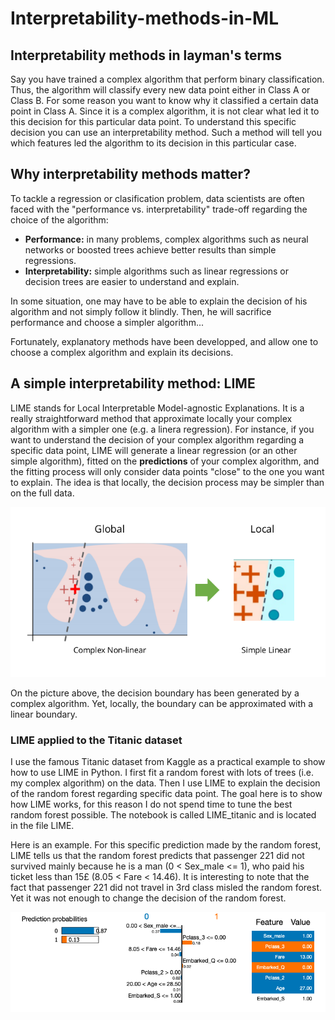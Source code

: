 # Interpretability-methods-in-ML

## Interpretability methods in layman's terms
Say you have trained a complex algorithm that perform binary classification. Thus, the algorithm will classify every new data point either in Class A or Class B. For some reason you want to know why it classified a certain data point in Class A. Since it is a complex algorithm, it is not clear what led it to this decision for this particular data point. To understand this specific decision you can use an interpretability method. Such a method will tell you which features led the algorithm to its decision in this particular case.

## Why interpretability methods matter?
To tackle a regression or clasification problem, data scientists are often faced with the "performance vs. interpretability" trade-off regarding the choice of the algorithm:

* **Performance:** in many problems, complex algorithms such as neural networks or boosted trees achieve better results than simple regressions.
* **Interpretability:** simple algorithms such as linear regressions or decision trees are easier to understand and explain.

In some situation, one may have to be able to explain the decision of his algorithm and not simply follow it blindly. Then, he will sacrifice performance and choose a simpler algorithm...

Fortunately, explanatory methods have been developped, and allow one to choose a complex algorithm and explain its decisions.


## A simple interpretability method: LIME
LIME stands for Local Interpretable Model-agnostic Explanations. It is a really straightforward method that approximate locally your complex algorithm with a simpler one (e.g. a linera regression). For instance, if you want to understand the decision of your complex algorithm regarding a specific data point, LIME will generate a linear regression (or an other simple algorithm), fitted on the **predictions** of your complex algorithm, and the fitting process will only consider data points "close" to the one you want to explain. The idea is that locally, the decision process may be simpler than on the full data.

![Complex decision boundary that is locally linear](Miscellaneous/lime.png)

On the picture above, the decision boundary has been generated by a complex algorithm. Yet, locally, the boundary can be approximated with a linear boundary.

### LIME applied to the Titanic dataset
I use the famous Titanic dataset from Kaggle as a practical example to show how to use LIME in Python. I first fit a random forest with lots of trees (i.e. my complex algorithm) on the data. Then I use LIME to explain the decision of the random forest regarding specific data point. The goal here is to show how LIME works, for this reason I do not spend time to tune the best random forest possible. The notebook is called LIME_titanic and is located in the file LIME.

Here is an example. For this specific prediction made by the random forest, LIME tells us that the random forest predicts that passenger 221 did not survived mainly because he is a man (0 < Sex_male <= 1), who paid his ticket less than 15£ (8.05 < Fare < 14.46). It is interesting to note that the fact that passenger 221 did not travel in 3rd class misled the random forest. Yet it was not enough to change the decision of the random forest.

![LIME applied to the Titanic problem](Miscellaneous/lime_titanic_example.png)
